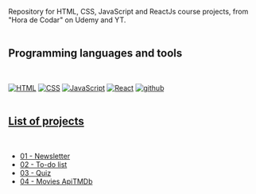 
Repository for HTML, CSS, JavaScript and ReactJs course projects, from "Hora de Codar" on Udemy and YT. <br /><br />

</div> 

## Programming languages and tools
<br />
<p align="left">
  <a href="https://github.com/Zwiicker?tab=repositories&q=&type=&language=html&sort="><img src="https://img.shields.io/badge/HTML5-E34F26?style=for-the-badge&logo=html5&logoColor=white" alt="HTML"/></a>
  <a href="https://github.com/Zwiicker?tab=repositories&q=&type=&language=css&sort="><img src="https://img.shields.io/badge/CSS-239120?&style=for-the-badge&logo=css3&logoColor=white" alt="CSS"/></a>
  <a href="https://github.com/Zwiicker?tab=repositories&q=&type=&language=javascript&sort="><img src="https://img.shields.io/badge/JavaScript-F7DF1E?style=for-the-badge&logo=javascript&logoColor=black" alt="JavaScript"/></a>
  <a href="https://github.com/Zwiicker?tab=repositories&q=&type=&language=html&sort="><img src="https://img.shields.io/badge/react-%2320232a.svg?style=for-the-badge&logo=react&logoColor=%2361DAFB"alt="React"/></a>
  <a href="https://github.com/"><img src="https://img.shields.io/badge/GitHub-100000?style=for-the-badge&logo=github&logoColor=white" alt="github"/><br /><br />
</p>

<h2>List of projects</h2>
<br>
<ul>
    <li><a href="https://01-newsletter-zwiicker.vercel.app/">01 - Newsletter</a></li>
    <li><a href="https://02-todolist-zwiicker.vercel.app/">02 - To-do list</a></li>    
    <li><a href="https://03-quiz-zwiicker.vercel.app/">03 - Quiz</a></li>
    <li><a href="https://04-movies-api-tmdb-zwiicker.vercel.app/">04 - Movies ApiTMDb</a></li>

</ul>
<br>

